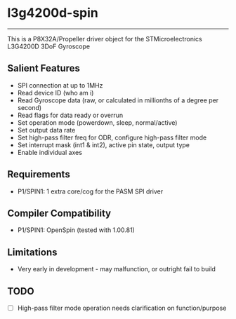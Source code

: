 # l3g4200d-spin 
---------------

This is a P8X32A/Propeller driver object for the STMicroelectronics L3G4200D 3DoF Gyroscope

## Salient Features

* SPI connection at up to 1MHz
* Read device ID (who am i)
* Read Gyroscope data (raw, or calculated in millionths of a degree per second)
* Read flags for data ready or overrun
* Set operation mode (powerdown, sleep, normal/active)
* Set output data rate
* Set high-pass filter freq for ODR, configure high-pass filter mode
* Set interrupt mask (int1 & int2), active pin state, output type
* Enable individual axes

## Requirements

* P1/SPIN1: 1 extra core/cog for the PASM SPI driver

## Compiler Compatibility

* P1/SPIN1: OpenSpin (tested with 1.00.81)

## Limitations

* Very early in development - may malfunction, or outright fail to build

## TODO
- [ ] High-pass filter mode operation needs clarification on function/purpose
